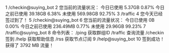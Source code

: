 
1 /checkin@suying_bot
2 您当前的流量状况：
    今日已使用 5.37GB 0.87%
    今日之前已使用 39.18GB 6.38%
    未使用 569.98GB 92.75%
3 /traffic
4 您今天已经签过到了！
5 /checkin@suying_bot
6 您当前的流量状况：
    今日已使用 0B 0.00%
    今日之前已使用 236.49MB 0.77%
    未使用 29.96GB 99.23%
7 /traffic@suying_bot
8 命令列表：
                            /ping  获取群组ID
                            /traffic 查询流量
                            /checkin 签到
                            /help 获取帮助信息
                            /rss 获取节点订阅
9 /help@suying_bot
10 签到成功！获得了 3792 MB 流量！